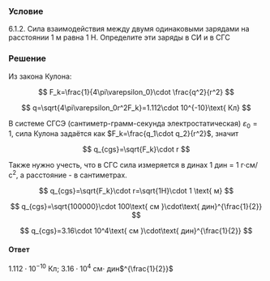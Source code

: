 ###  Условие

$6.1.2.$ Сила взаимодействия между двумя одинаковыми зарядами на расстоянии $1$ м равна $1$ Н. Определите эти заряды в СИ и в СГС

### Решение

Из закона Кулона:

$$
F_k=\frac{1}{4\pi\varepsilon_0}\cdot \frac{q^2}{r^2}
$$

$$
q=\sqrt{4\pi\varepsilon_0r^2F_k}=1.112\cdot 10^{-10}\text{ Кл}
$$

В системе СГСЭ (сантиметр-грамм-секунда электростатическая) $\varepsilon_0=1$, сила Кулона задаётся как $F_k=\frac{q_1\cdot q_2}{r^2}$, значит

$$
q_{cgs}=\sqrt{F_k}\cdot r
$$

Также нужно учесть, что в СГС сила измеряется в динах 1 дин = 1 г·см/с$^2$, а расстояние - в сантиметрах.

$$
q_{cgs}=\sqrt{F_k}\cdot r=\sqrt{1H}\cdot 1 \text{ м}
$$

$$
q_{cgs}=\sqrt{100000}\cdot 100\text{ см }\cdot\text{ дин}^{\frac{1}{2}}
$$

$$
q_{cgs}=3.16\cdot 10^4\text{ см }\cdot\text{ дин}^{\frac{1}{2}}
$$

#### Ответ

$1.112\cdot 10^{-10}$ Кл; $3.16\cdot 10^4$ см$\cdot$ дин$^{\frac{1}{2}}$
